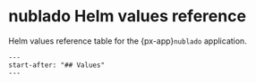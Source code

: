 ```{px-app-values} nublado
```

# nublado Helm values reference

Helm values reference table for the {px-app}`nublado` application.

```{include} ../../../applications/nublado/README.md
---
start-after: "## Values"
---
```
